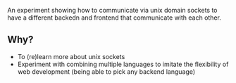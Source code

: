 An experiment showing how to communicate via unix domain sockets to have a different backedn and frontend that communicate with each other.

## Why?

- To (re)learn more about unix sockets
- Experiment with combining multiple languages to imitate the flexibility of web development (being able to pick any backend language)
